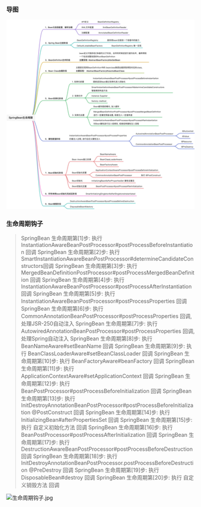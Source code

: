 ### 导图 
![导图](./src/i1.png)
### 生命周期钩子
> SpringBean 生命周期第[1]步: 		执行 InstantiationAwareBeanPostProcessor#postProcessBeforeInstantiation 回调
> SpringBean 生命周期第[2]步: 		执行 SmartInstantiationAwareBeanPostProcessor#determineCandidateConstructors回调
> SpringBean 生命周期第[3]步: 		执行 MergedBeanDefinitionPostProcessor#postProcessMergedBeanDefinition 回调
> SpringBean 生命周期第[4]步: 		执行 InstantiationAwareBeanPostProcessor#postProcessAfterInstantiation 回调
> SpringBean 生命周期第[5]步: 		执行 InstantiationAwareBeanPostProcessor#postProcessProperties 回调
> SpringBean 生命周期第[6]步: 		执行 CommonAnnotationBeanPostProcessor#postProcessProperties 回调, 处理JSR-250自动注入
> SpringBean 生命周期第[7]步: 		执行 AutowiredAnnotationBeanPostProcessor#postProcessProperties 回调, 处理Spring自动注入
> SpringBean 生命周期第[8]步: 		执行  BeanNameAware#setBeanName 回调
> SpringBean 生命周期第[9]步: 		执行  BeanClassLoaderAware#setBeanClassLoader 回调
> SpringBean 生命周期第[10]步: 	执行  BeanFactoryAware#beanFactory 回调
> SpringBean 生命周期第[11]步: 	执行  ApplicationContextAware#setApplicationContext 回调
> SpringBean 生命周期第[12]步: 	执行 BeanPostProcessor#postProcessBeforeInitialization 回调
> SpringBean 生命周期第[13]步: 	执行 InitDestroyAnnotationBeanPostProcessor#postProcessBeforeInitialization  @PostConstruct  回调
> SpringBean 生命周期第[14]步: 	执行  InitializingBean#afterPropertiesSet 回调
> SpringBean 生命周期第[15]步: 	执行 自定义初始化方法 回调
> SpringBean 生命周期第[16]步: 	执行 BeanPostProcessor#postProcessAfterInitialization 回调
> SpringBean 生命周期第[17]步: 	执行 DestructionAwareBeanPostProcessor#postProcessBeforeDestruction 回调
> SpringBean 生命周期第[18]步: 	执行  InitDestroyAnnotationBeanPostProcessor.postProcessBeforeDestruction @PreDestroy 回调
> SpringBean 生命周期第[19]步: 	执行  DisposableBean#destroy 回调
> SpringBean 生命周期第[20]步: 	执行 自定义销毁方法 回调

![生命周期钩子.jpg](https://cdn.nlark.com/yuque/0/2022/jpeg/22746802/1663207632406-fe82d053-6443-41b6-bf3b-e1cc6fa231f9.jpeg#averageHue=%2399cdac&clientId=u9a608823-9706-4&from=ui&id=u772b3322&originHeight=3788&originWidth=4401&originalType=binary&ratio=1&rotation=0&showTitle=false&size=824507&status=done&style=none&taskId=ucf0061e8-07a8-4c52-b663-87889a22900&title=)

